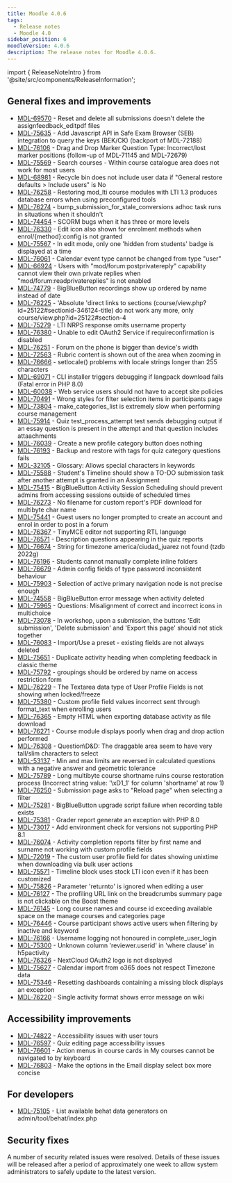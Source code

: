 ```yaml
---
title: Moodle 4.0.6
tags:
  - Release notes
  - Moodle 4.0
sidebar_position: 6
moodleVersion: 4.0.6
description: The release notes for Moodle 4.0.6.
---
```


import { ReleaseNoteIntro } from '@site/src/components/ReleaseInformation';

<ReleaseNoteIntro releaseName={frontMatter.moodleVersion} />

## General fixes and improvements
<!-- cspell:disable -->
- [MDL-69570](https://tracker.moodle.org/browse/MDL-69570) - Reset and delete all submissions doesn't delete the assignfeedback_editpdf files
- [MDL-75635](https://tracker.moodle.org/browse/MDL-75635) - Add Javascript API in Safe Exam Browser (SEB) integration to query the keys (BEK/CK) (backport of MDL-72188)
- [MDL-76106](https://tracker.moodle.org/browse/MDL-76106) - Drag and Drop Marker Question Type: Incorrect/lost marker positions (follow-up of MDL-71145 and MDL-72679)
- [MDL-75569](https://tracker.moodle.org/browse/MDL-75569) - Search courses - Within course catalogue area does not work for most users
- [MDL-68981](https://tracker.moodle.org/browse/MDL-68981) - Recycle bin does not include user data if "General restore defaults > Include users"  is No
- [MDL-76258](https://tracker.moodle.org/browse/MDL-76258) - Restoring mod_lti course modules with LTI 1.3 produces database errors when using preconfigured tools
- [MDL-76274](https://tracker.moodle.org/browse/MDL-76274) - bump_submission_for_stale_conversions adhoc task runs in situations when it shouldn't
- [MDL-74454](https://tracker.moodle.org/browse/MDL-74454) -  SCORM bugs when it has three or more levels
- [MDL-76330](https://tracker.moodle.org/browse/MDL-76330) - Edit icon also shown for enrolment methods when enrol/{method}:config is not granted
- [MDL-75567](https://tracker.moodle.org/browse/MDL-75567) - In edit mode, only one 'hidden from students' badge is displayed at a time
- [MDL-76061](https://tracker.moodle.org/browse/MDL-76061) - Calendar event type cannot be changed from type "user"
- [MDL-66924](https://tracker.moodle.org/browse/MDL-66924) - Users with "mod/forum:postprivatereply" capability cannot view their own private replies when "mod/forum:readprivatereplies" is not enabled
- [MDL-74779](https://tracker.moodle.org/browse/MDL-74779) - BigBlueButton recordings show up ordered by name instead of date
- [MDL-76225](https://tracker.moodle.org/browse/MDL-76225) - 'Absolute 'direct links to sections (course/view.php?id=25122#sectionid-346124-title) do not work any more, only course/view.php?id=25122#section-4
- [MDL-75279](https://tracker.moodle.org/browse/MDL-75279) - LTI NRPS response omits username property
- [MDL-76380](https://tracker.moodle.org/browse/MDL-76380) - Unable to edit OAuth2 Service if requireconfirmation is disabled
- [MDL-76251](https://tracker.moodle.org/browse/MDL-76251) - Forum on the phone is bigger than device's width
- [MDL-72563](https://tracker.moodle.org/browse/MDL-72563) - Rubric content is shown out of the area when zooming in
- [MDL-76666](https://tracker.moodle.org/browse/MDL-76666) - setlocale() problems with locale strings longer than 255 characters
- [MDL-69071](https://tracker.moodle.org/browse/MDL-69071) - CLI installer triggers debugging if langpack download fails (Fatal error in PHP 8.0)
- [MDL-60038](https://tracker.moodle.org/browse/MDL-60038) - Web service users should not have to accept site policies
- [MDL-70491](https://tracker.moodle.org/browse/MDL-70491) - Wrong styles for filter selection items in participants page
- [MDL-73804](https://tracker.moodle.org/browse/MDL-73804) - make_categories_list is extremely slow when performing course management
- [MDL-75914](https://tracker.moodle.org/browse/MDL-75914) - Quiz test_process_attempt test sends debugging output if an essay question is present in the attempt and that question includes attaachments
- [MDL-76039](https://tracker.moodle.org/browse/MDL-76039) - Create a new profile category button does nothing
- [MDL-76193](https://tracker.moodle.org/browse/MDL-76193) - Backup and restore with tags for quiz category questions fails
- [MDL-32105](https://tracker.moodle.org/browse/MDL-32105) - Glossary: Allows special characters in keywords
- [MDL-75588](https://tracker.moodle.org/browse/MDL-75588) - Student's Timeline should show a TO-DO submission task after another attempt is granted in an Assignment
- [MDL-75415](https://tracker.moodle.org/browse/MDL-75415) - BigBlueButton Activity Session Scheduling should prevent admins from accessing sessions outside of scheduled times
- [MDL-76273](https://tracker.moodle.org/browse/MDL-76273) - No filename for custom report's PDF download for multibyte char name
- [MDL-75441](https://tracker.moodle.org/browse/MDL-75441) - Guest users no longer prompted to create an account and enrol in order to post in a forum
- [MDL-76367](https://tracker.moodle.org/browse/MDL-76367) - TinyMCE editor not supporting RTL language
- [MDL-76571](https://tracker.moodle.org/browse/MDL-76571) - Description questions appearing in the quiz reports
- [MDL-76674](https://tracker.moodle.org/browse/MDL-76674) - String for timezone america/ciudad_juarez not found (tzdb 2022g)
- [MDL-76196](https://tracker.moodle.org/browse/MDL-76196) - Students cannot manually complete inline folders
- [MDL-76679](https://tracker.moodle.org/browse/MDL-76679) - Admin config fields of type password inconsistent behaviour
- [MDL-75903](https://tracker.moodle.org/browse/MDL-75903) - Selection of active primary navigation node is not precise enough
- [MDL-74558](https://tracker.moodle.org/browse/MDL-74558) - BigBlueButton error message when activity deleted
- [MDL-75965](https://tracker.moodle.org/browse/MDL-75965) - Questions: Misalignment of correct and incorrect icons in multichoice
- [MDL-73078](https://tracker.moodle.org/browse/MDL-73078) - In workshop, upon a submission, the buttons 'Edit submission', 'Delete submission' and 'Export this page' should not stick together
- [MDL-76083](https://tracker.moodle.org/browse/MDL-76083) - Import/Use a preset - existing fields are not always deleted
- [MDL-75651](https://tracker.moodle.org/browse/MDL-75651) - Duplicate activity heading when completing feedback in classic theme
- [MDL-75792](https://tracker.moodle.org/browse/MDL-75792) - groupings should be ordered by name on  access restriction form
- [MDL-76229](https://tracker.moodle.org/browse/MDL-76229) - The Textarea data type of User Profile Fields is not showing when locked/freeze
- [MDL-75380](https://tracker.moodle.org/browse/MDL-75380) - Custom profile field values incorrect sent through format_text when enrolling users
- [MDL-76365](https://tracker.moodle.org/browse/MDL-76365) - Empty HTML when exporting database activity as file download
- [MDL-76271](https://tracker.moodle.org/browse/MDL-76271) - Course module displays poorly when drag and drop action performed
- [MDL-76308](https://tracker.moodle.org/browse/MDL-76308) - Question\D&D: The draggable area seem to have very tall/slim characters to select
- [MDL-53137](https://tracker.moodle.org/browse/MDL-53137) - Min and max limits are reversed in calculated questions with a negative answer and geometric tolerance
- [MDL-75789](https://tracker.moodle.org/browse/MDL-75789) - Long multibyte course shortname ruins course restoration process (Incorrect string value: '\xD1_1' for column 'shortname' at row 1)
- [MDL-76250](https://tracker.moodle.org/browse/MDL-76250) - Submission page asks to "Reload page" when selecting a filter
- [MDL-75281](https://tracker.moodle.org/browse/MDL-75281) - BigBlueButton upgrade script failure when recording table exists
- [MDL-75381](https://tracker.moodle.org/browse/MDL-75381) - Grader report generate an exception with PHP 8.0
- [MDL-73017](https://tracker.moodle.org/browse/MDL-73017) - Add environment check for versions not supporting PHP 8.1
- [MDL-76074](https://tracker.moodle.org/browse/MDL-76074) - Activity completion reports filter by first name and surname not working with custom profile fields
- [MDL-72019](https://tracker.moodle.org/browse/MDL-72019) - The custom user profile field for dates showing unixtime when downloading via bulk user actions
- [MDL-75571](https://tracker.moodle.org/browse/MDL-75571) - Timeline block uses stock LTI icon even if it has been customized
- [MDL-75826](https://tracker.moodle.org/browse/MDL-75826) - Parameter 'returnto' is ignored when editing a user
- [MDL-76127](https://tracker.moodle.org/browse/MDL-76127) - The profiling URL link on the breadcrumbs summary page is not clickable on the Boost theme
- [MDL-76145](https://tracker.moodle.org/browse/MDL-76145) - Long course names and course id exceeding available space on the manage courses and categories page
- [MDL-76446](https://tracker.moodle.org/browse/MDL-76446) - Course participant shows active users when filtering by inactive and keyword
- [MDL-76166](https://tracker.moodle.org/browse/MDL-76166) - Username logging not honoured in complete_user_login
- [MDL-75300](https://tracker.moodle.org/browse/MDL-75300) - Unknown column 'reviewer.userid' in 'where clause' in h5pactivity
- [MDL-76326](https://tracker.moodle.org/browse/MDL-76326) - NextCloud OAuth2 logo is not displayed
- [MDL-75627](https://tracker.moodle.org/browse/MDL-75627) - Calendar import from o365 does not respect Timezone data
- [MDL-75346](https://tracker.moodle.org/browse/MDL-75346) - Resetting dashboards containing a missing block displays an exception
- [MDL-76220](https://tracker.moodle.org/browse/MDL-76220) - Single activity format shows error message on wiki
<!-- cspell:enable -->

## Accessibility improvements
<!-- cspell:disable -->
- [MDL-74822](https://tracker.moodle.org/browse/MDL-74822) - Accessibility issues with user tours
- [MDL-76597](https://tracker.moodle.org/browse/MDL-76597) - Quiz editing page accessibility issues
- [MDL-76601](https://tracker.moodle.org/browse/MDL-76601) - Action menus in course cards in My courses cannot be navigated to by keyboard
- [MDL-76803](https://tracker.moodle.org/browse/MDL-76803) - Make the options in the Email display select box more concise
<!-- cspell:enable -->

## For developers
<!-- cspell:disable -->
- [MDL-75105](https://tracker.moodle.org/browse/MDL-75105) - List available behat data generators on admin/tool/behat/index.php
<!-- cspell:enable -->

## Security fixes

A number of security related issues were resolved. Details of these issues will be released after a period of approximately one week to allow system administrators to safely update to the latest version.
